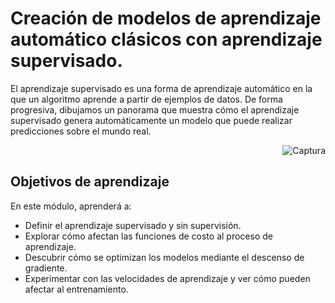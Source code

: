 # Creación de modelos de aprendizaje automático clásicos con aprendizaje supervisado.

El aprendizaje supervisado es una forma de aprendizaje automático en la que un algoritmo aprende a partir de ejemplos de datos. De forma progresiva, dibujamos un panorama que muestra cómo el aprendizaje supervisado genera automáticamente un modelo que puede realizar predicciones sobre el mundo real.

<p align="right">
  <img src="https://drive.google.com/file/d/1JNCj3H6OUD-eDMG0J9mKl1Qj-2ygJ-Mc/view?usp=sharing" alt="Captura">
</p>

## Objetivos de aprendizaje
En este módulo, aprenderá a:

- Definir el aprendizaje supervisado y sin supervisión.
- Explorar cómo afectan las funciones de costo al proceso de aprendizaje.
- Descubrir cómo se optimizan los modelos mediante el descenso de gradiente.
- Experimentar con las velocidades de aprendizaje y ver cómo pueden afectar al entrenamiento.
